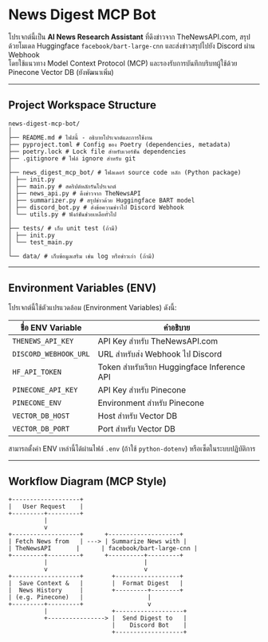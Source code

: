 # News Digest MCP Bot

โปรเจกต์นี้เป็น **AI News Research Assistant** ที่ดึงข่าวจาก TheNewsAPI.com, สรุปด้วยโมเดล Huggingface `facebook/bart-large-cnn` และส่งข่าวสรุปไปยัง Discord ผ่าน Webhook  
โดยใช้แนวทาง Model Context Protocol (MCP) และรองรับการบันทึกบริบทผู้ใช้ด้วย Pinecone Vector DB (ยังพัฒนาเพิ่ม)

---

## Project Workspace Structure
```
news-digest-mcp-bot/
│
├── README.md # ไฟล์นี้ - อธิบายโปรเจกต์และการใช้งาน
├── pyproject.toml # Config ของ Poetry (dependencies, metadata)
├── poetry.lock # Lock file สำหรับเวอร์ชัน dependencies
├── .gitignore # ไฟล์ ignore สำหรับ git
│
├── news_digest_mcp_bot/ # โฟลเดอร์ source code หลัก (Python package)
│ ├── init.py
│ ├── main.py # สคริปต์หลักรันโปรเจกต์
│ ├── news_api.py # ดึงข่าวจาก TheNewsAPI
│ ├── summarizer.py # สรุปข่าวด้วย Huggingface BART model
│ ├── discord_bot.py # ส่งข้อความข่าวไป Discord Webhook
│ └── utils.py # ฟังก์ชันช่วยเหลือทั่วไป
│
├── tests/ # เก็บ unit test (ถ้ามี)
│ ├── init.py
│ └── test_main.py
│
└── data/ # เก็บข้อมูลเสริม เช่น log หรือข่าวเก่า (ถ้ามี)
```

---

## Environment Variables (ENV)

โปรเจกต์นี้ใช้ตัวแปรแวดล้อม (Environment Variables) ดังนี้:

| ชื่อ ENV Variable     | คำอธิบาย                                   |
|----------------------|--------------------------------------------|
| `THENEWS_API_KEY`     | API Key สำหรับ TheNewsAPI.com                |
| `DISCORD_WEBHOOK_URL` | URL สำหรับส่ง Webhook ไป Discord           |
| `HF_API_TOKEN`        | Token สำหรับเรียก Huggingface Inference API |
| `PINECONE_API_KEY`    | API Key สำหรับ Pinecone                      |
| `PINECONE_ENV`        | Environment สำหรับ Pinecone                  |
| `VECTOR_DB_HOST`      | Host สำหรับ Vector DB                       |
| `VECTOR_DB_PORT`      | Port สำหรับ Vector DB                       |

สามารถตั้งค่า ENV เหล่านี้ได้ผ่านไฟล์ `.env` (ถ้าใช้ `python-dotenv`) หรือเซ็ตในระบบปฏิบัติการ

---

## Workflow Diagram (MCP Style)
```
+-------------------+
|   User Request    |
+---------+---------+
          |
          v
+-------------------+      +--------------------+
| Fetch News from   | ---> | Summarize News with |
| TheNewsAPI       |      | facebook/bart-large-cnn |
+---------+---------+      +----------+---------+
          |                           |
          v                           v
+-------------------+        +------------------+
|  Save Context &   |        |  Format Digest   |
|  News History     |        +---------+--------+
| (e.g. Pinecone)   |                  |
+---------+---------+                  v
          |                  +-------------------+
          +----------------> |  Send Digest to   |
                             |    Discord Bot    |
                             +-------------------+
```